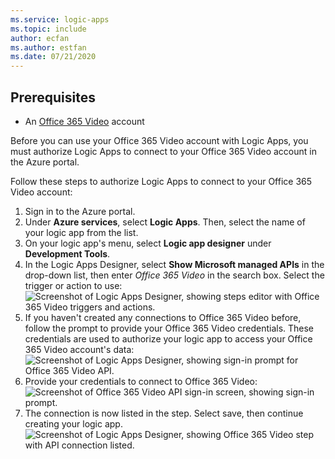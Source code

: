```yaml
---
ms.service: logic-apps
ms.topic: include
author: ecfan
ms.author: estfan
ms.date: 07/21/2020
---
```


## Prerequisites

* An [Office 365 Video](https://support.office.com/article/Meet-Office-365-Video-ca1cc1a9-a615-46e1-b6a3-40dbd99939a6) account  

Before you can use your Office 365 Video account with Logic Apps, you must authorize Logic Apps to connect to your Office 365 Video account in the Azure portal.

Follow these steps to authorize Logic Apps to connect to your Office 365 Video account:  

1. Sign in to the Azure portal. 
1. Under **Azure services**, select **Logic Apps**. Then, select the name of your logic app from the list.
1. On your logic app's menu, select **Logic app designer** under **Development Tools**.
1. In the Logic Apps Designer, select **Show Microsoft managed APIs** in the drop-down list, then enter *Office 365 Video* in the search box. Select the trigger or action to use:
   ![Screenshot of Logic Apps Designer, showing steps editor with Office 365 Video triggers and actions.](./media/connectors-create-api-office365video/office365video-1.png)  
1. If you haven't created any connections to Office 365 Video before, follow the prompt to provide your Office 365 Video credentials. These credentials are used to authorize your logic app to access your Office 365 Video account's data:  
   ![Screenshot of Logic Apps Designer, showing sign-in prompt for Office 365 Video API.](./media/connectors-create-api-office365video/office365video-2.png)  
1. Provide your credentials to connect to Office 365 Video:  
   ![Screenshot of Office 365 Video API sign-in screen, showing sign-in prompt.](./media/connectors-create-api-office365video/office365video-3.png)  
1. The connection is now listed in the step. Select save, then continue creating your logic app. 
   ![Screenshot of Logic Apps Designer, showing Office 365 Video step with API connection listed.](./media/connectors-create-api-office365video/office365video-4.png)  
